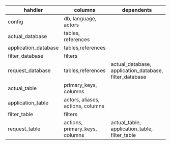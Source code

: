 | hahdler              | columns                           | dependents                                             |
|----------------------|-----------------------------------|--------------------------------------------------------|
| config               | db, language, actors              |                                                        |
| actual_database      | tables, references                |                                                        |
| application_database | tables,references                 |                                                        |
| filter_database      | filters                           |                                                        |
| request_database     | tables,references                 | actual_database, application_database, filter_database |
| actual_table         | primary_keys, columns             |                                                        |
| application_table    | actors, aliases, actions, columns |                                                        |
| filter_table         | filters                           |                                                        |
| request_table        | actions, primary_keys, columns    | actual_table, application_table, filter_table          |

